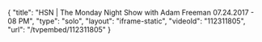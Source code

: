 {
    "title": "HSN | The Monday Night Show with Adam Freeman 07.24.2017 - 08 PM",
    "type": "solo",
    "layout": "iframe-static",
    "videoId": "112311805",
    "url": "\/tvpembed\/112311805"
}